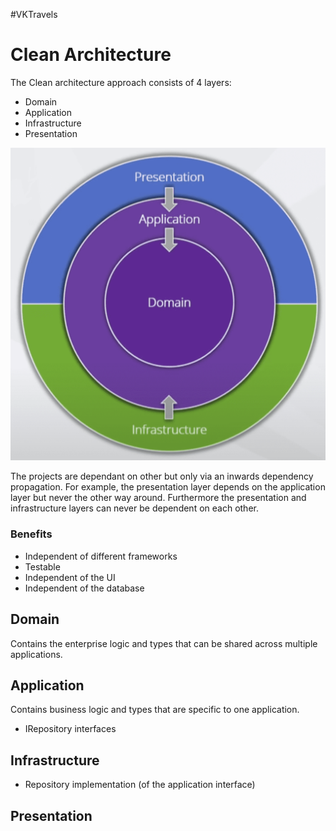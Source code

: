 #VKTravels





# Clean Architecture
The Clean architecture approach consists of 4 layers:
* Domain
* Application
* Infrastructure
* Presentation

![img.png](img.png)

The projects are dependant on other but only via an inwards dependency propagation. 
For example, the presentation layer depends on the application layer but never the other way around.
Furthermore the presentation and infrastructure layers can never be dependent on each other.

### Benefits
* Independent of different frameworks
* Testable
* Independent of the UI
* Independent of the database

## Domain
Contains the enterprise logic and types that can be shared across multiple applications.

## Application
Contains business logic and types that are specific to one application.
* IRepository interfaces

## Infrastructure
* Repository implementation (of the application interface)

## Presentation
